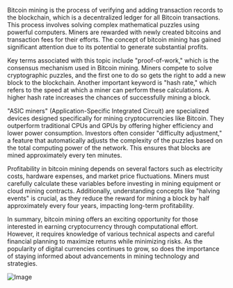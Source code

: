 Bitcoin mining is the process of verifying and adding transaction records to the blockchain, which is a decentralized ledger for all Bitcoin transactions. This process involves solving complex mathematical puzzles using powerful computers. Miners are rewarded with newly created bitcoins and transaction fees for their efforts. The concept of bitcoin mining has gained significant attention due to its potential to generate substantial profits.

Key terms associated with this topic include "proof-of-work," which is the consensus mechanism used in Bitcoin mining. Miners compete to solve cryptographic puzzles, and the first one to do so gets the right to add a new block to the blockchain. Another important keyword is "hash rate," which refers to the speed at which a miner can perform these calculations. A higher hash rate increases the chances of successfully mining a block.

"ASIC miners" (Application-Specific Integrated Circuit) are specialized devices designed specifically for mining cryptocurrencies like Bitcoin. They outperform traditional CPUs and GPUs by offering higher efficiency and lower power consumption. Investors often consider "difficulty adjustment," a feature that automatically adjusts the complexity of the puzzles based on the total computing power of the network. This ensures that blocks are mined approximately every ten minutes.

Profitability in bitcoin mining depends on several factors such as electricity costs, hardware expenses, and market price fluctuations. Miners must carefully calculate these variables before investing in mining equipment or cloud mining contracts. Additionally, understanding concepts like "halving events" is crucial, as they reduce the reward for mining a block by half approximately every four years, impacting long-term profitability.

In summary, bitcoin mining offers an exciting opportunity for those interested in earning cryptocurrency through computational effort. However, it requires knowledge of various technical aspects and careful financial planning to maximize returns while minimizing risks. As the popularity of digital currencies continues to grow, so does the importance of staying informed about advancements in mining technology and strategies.

![Image](https://github.com/user-attachments/assets/31692037-0104-4703-abd1-696b6a7dd41b)